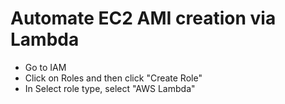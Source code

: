 # Automate EC2 AMI creation via Lambda 

* Go to IAM 
* Click on Roles and then click "Create Role"
* In Select role type, select "AWS Lambda"
